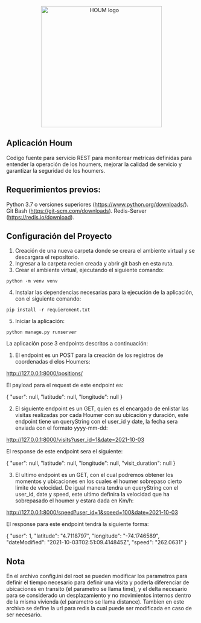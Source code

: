 <p align="center">
  <img alt="HOUM logo" src="https://houm.com/static/brandImage/houmLogo.svg" width="320">
</p>

## Aplicación Houm

Codigo fuente para servicio REST para monitorear metricas definidas para entender la operación de los houmers, mejorar
la calidad de servicio y garantizar la seguridad de los houmers.

## Requerimientos previos:
Python 3.7 o versiones superiores (https://www.python.org/downloads/).
Git Bash (https://git-scm.com/downloads).
Redis-Server (https://redis.io/download).

## Configuración del Proyecto

1. Creación de una nueva carpeta donde se creara el ambiente virtual y se descargara el repositorio.
2. Ingresar a la carpeta recien creada y abrir git bash en esta ruta.
3. Crear el ambiente virtual, ejecutando el siguiente comando:
```
python -m venv venv
```
4. Instalar las dependencias necesarias para la ejecución de la aplicación, con el siguiente comando:
```
pip install -r requierement.txt
```

5. Iniciar la aplicación:

```
python manage.py runserver
```


La aplicación pose 3 endpoints descritos a continuación:

1. El endpoint es un POST para la creación de los registros de coordenadas d elos Houmers:

http://127.0.0.1:8000/positions/ 

El payload para el request de este endpoint es:

{
    "user": null,
    "latitude": null,
    "longitude": null
}

2. El siguiente endpoint es un GET, quien es el encargado de enlistar las visitas realizadas por cada Houmer con su 
   ubicación y duración, este endpoint tiene un queryString con el user_id y date, la fecha sera enviada con el formato
   yyyy-mm-dd:

http://127.0.0.1:8000/visits?user_id=1&date=2021-10-03   

El response de este endpoint sera el siguiente:

{
    "user": null,
    "latitude": null,
    "longitude": null,
    "visit_duration": null
}

3. El ultimo endpoint es un GET, con el cual podremos obtener los momentos y ubicaciones en los cuales el houmer 
sobrepaso cierto limite de velocidad. De igual manera tendra un queryString con el user_id, date y speed, este ultimo 
   definira la velocidad que ha sobrepasado el houmer y estara dada en Km/h:
   
http://127.0.0.1:8000/speed?user_id=1&speed=100&date=2021-10-03

El response para este endpoint tendrá la siguiente forma:

 {
        "user": 1,
        "latitude": "4.7118797",
        "longitude": "-74.1746589",
        "dateModified": "2021-10-03T02:51:09.414845Z",
        "speed": "262.0631"
}

## Nota
En el archivo config.ini del root se pueden modificar los parametros para definir el tiempo necesario para definir una 
visita y poderla diferenciar de ubicaciones en transito (el parametro se llama time), y el delta necesario para se 
considerado un desplazamiento y no movimientos internos dentro de la misma vivienda (el parametro se llama distance). 
Tambien en este archivo se define la url para redis la cual puede ser modificada en caso de ser necesario.
